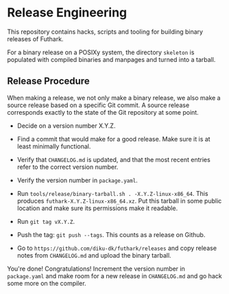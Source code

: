 Release Engineering
===================

This repository contains hacks, scripts and tooling for building
binary releases of Futhark.

For a binary release on a POSIXy system, the directory `skeleton` is
populated with compiled binaries and manpages and turned into a
tarball.

Release Procedure
-----------------

When making a release, we not only make a binary release, we also make
a source release based on a specific Git commit.  A source release
corresponds exactly to the state of the Git repository at some point.

 * Decide on a version number X.Y.Z.

 * Find a commit that would make for a good release.  Make sure it is
   at least minimally functional.

 * Verify that `CHANGELOG.md` is updated, and that the most recent
   entries refer to the correct version number.

 * Verify the version number in `package.yaml`.

 * Run `tools/release/binary-tarball.sh . -X.Y.Z-linux-x86_64`.  This
   produces `futhark-X.Y.Z-linux-x86_64.xz`.  Put this tarball in some
   public location and make sure its permissions make it readable.

 * Run `git tag vX.Y.Z`.

 * Push the tag: `git push --tags`.  This counts as a release on
   Github.

 * Go to `https://github.com/diku-dk/futhark/releases` and copy
   release notes from `CHANGELOG.md` and upload the binary tarball.

You're done!  Congratulations!  Increment the version number in
`package.yaml` and make room for a new release in `CHANGELOG.md` and
go hack some more on the compiler.

